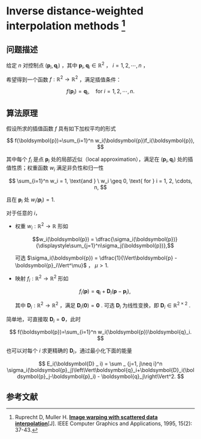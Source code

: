 # Inverse distance-weighted interpolation methods [^IDW] 

## 问题描述

给定 $n$ 对控制点 $(\boldsymbol{p}_i, \boldsymbol{q}_i)$ ，其中 $\boldsymbol{p}_i,\boldsymbol{q}_i\in\mathbb{R}^2$ ， $i=1, 2, \cdots,n$ ，

希望得到一个函数 $f : \mathbb{R}^2\to\mathbb{R}^2$ ，满足插值条件：

$$
f(\boldsymbol{p}_i) = \boldsymbol{q}_i, \quad \text{for } i = 1, 2, \cdots, n.
$$

## 算法原理

假设所求的插值函数 $f$ 具有如下加权平均的形式

$$
f(\boldsymbol{p})=\sum_{i=1}^n w_i(\boldsymbol{p})f_i(\boldsymbol{p}),
$$

其中每个 $f_i$ 是点 $\boldsymbol{p}_i$ 处的局部近似（local approximation），满足在 $(\boldsymbol{p}_i, \boldsymbol{q}_i)$ 处的插值性质；权重函数 $w_i$ 满足非负性和归一性

$$
\sum_{i=1}^n w_i = 1, \text{and } \ w_i \geq 0, \text{ for } i = 1, 2, \cdots, n,
$$

且在 $\boldsymbol{p}_i$ 处 $w_i(\boldsymbol{p}_i) = 1$.

对于任意的 $i$，

- 权重 $w_i: \mathbb{R}^2\to\mathbb{R}$ 形如

  $$w_i(\boldsymbol{p}) = \dfrac{\sigma_i(\boldsymbol{p})}{\displaystyle\sum_{j=1}^n\sigma_j(\boldsymbol{p})},$$

  可选 $\sigma_i(\boldsymbol{p}) = \dfrac{1}{\Vert\boldsymbol{p} - \boldsymbol{p}_i\Vert^\mu}$ ， $\mu > 1$. 

- 映射 $f_i: \mathbb{R}^2\to\mathbb{R}^2$ 形如 
  
  $$f_i(\boldsymbol{p})=\boldsymbol{q}_i+\boldsymbol{D}_i(\boldsymbol{p}-\boldsymbol{p}_i),$$
  
  其中 $\boldsymbol{D} _ i:\mathbb{R}^2\to\mathbb{R}^2$ ，满足 $\boldsymbol{D} _ i(\boldsymbol{0})=\boldsymbol{0}$ . 可选 $\boldsymbol{D} _ i$ 为线性变换，即 $\boldsymbol{D}_i \in \mathbb{R}^{2\times 2}$ .

简单地，可直接取 $\boldsymbol{D}_i=\boldsymbol{0}$，此时

$$
f(\boldsymbol{p})=\sum_{i=1}^n w_i(\boldsymbol{p})\boldsymbol{q}_i.
$$

也可以对每个 $i$ 求更精确的 $\boldsymbol{D}_i$，通过最小化下面的能量

$$
E_i(\boldsymbol{D} _ i) = \sum _ {j=1, j\neq i}^n \sigma_i(\boldsymbol{p}_j)\left\Vert\boldsymbol{q}_i+\boldsymbol{D}_i(\boldsymbol{p}_j-\boldsymbol{p}_i) - \boldsymbol{q}_j\right\Vert^2.
$$

## 参考文献

[^IDW]: Ruprecht D, Muller H. [**Image warping with scattered data interpolation**](https://ieeexplore.ieee.org/document/365004)[J]. IEEE Computer Graphics and Applications, 1995, 15(2): 37-43.

